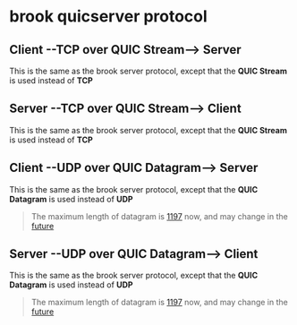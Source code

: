 # brook quicserver protocol

<!--THEME:github-->
<!--G-R3M673HK5V-->

## Client --TCP over QUIC Stream--> Server

This is the same as the brook server protocol, except that the **QUIC Stream** is used instead of **TCP**

## Server --TCP over QUIC Stream--> Client

This is the same as the brook server protocol, except that the **QUIC Stream** is used instead of **TCP**

## Client --UDP over QUIC Datagram--> Server

This is the same as the brook server protocol, except that the **QUIC Datagram** is used instead of **UDP**

> The maximum length of datagram is [1197](https://github.com/quic-go/quic-go/blob/a81365ece88ce9d4601ef140073abadc7657fec8/internal/protocol/params.go#L137) now, and may change in the [future](https://datatracker.ietf.org/doc/html/rfc9221#section-3)

## Server --UDP over QUIC Datagram--> Client

This is the same as the brook server protocol, except that the **QUIC Datagram** is used instead of **UDP**

> The maximum length of datagram is [1197](https://github.com/quic-go/quic-go/blob/a81365ece88ce9d4601ef140073abadc7657fec8/internal/protocol/params.go#L137) now, and may change in the [future](https://datatracker.ietf.org/doc/html/rfc9221#section-3)
